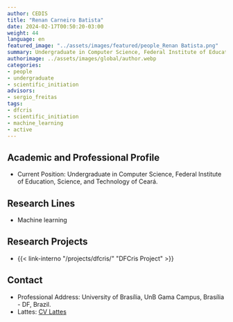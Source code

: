 ```yaml
---
author: CEDIS
title: "Renan Carneiro Batista"
date: 2024-02-17T00:50:20-03:00
weight: 44
language: en
featured_image: "../assets/images/featured/people_Renan Batista.png"
summary: Undergraduate in Computer Science, Federal Institute of Education, Science, and Technology of Ceará
authorimage: ../assets/images/global/author.webp
categories: 
- people
- undergraduate
- scientific_initiation
advisors:
- sergio_freitas
tags: 
- dfcris
- scientific_initiation
- machine_learning
- active
---
```

## Academic and Professional Profile
- Current Position: Undergraduate in Computer Science, Federal Institute of Education, Science, and Technology of Ceará.

## Research Lines
- Machine learning

## Research Projects
- {{< link-interno "/projects/dfcris/" "DFCris Project" >}}

## Contact
- Professional Address: University of Brasília, UnB Gama Campus, Brasília - DF, Brazil.
- Lattes: [CV Lattes](http://lattes.cnpq.br/0834465625018073)
